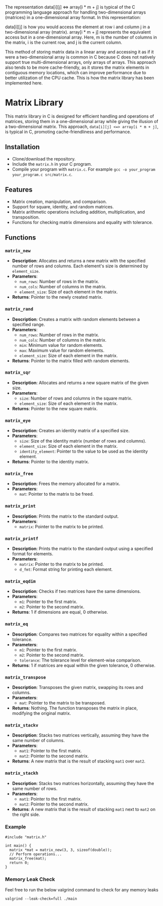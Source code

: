 

The representation data[i][j] <=> array[i * m + j] is typical of the C programming language approach for handling two-dimensional arrays (matrices) in a one-dimensional array format. In this representation:

data[i][j] is how you would access the element at row i and column j in a two-dimensional array (matrix).
array[i * m + j] represents the equivalent access but in a one-dimensional array. Here, m is the number of columns in the matrix, i is the current row, and j is the current column.

This method of storing matrix data in a linear array and accessing it as if it were a two-dimensional array is common in C because C does not natively support true multi-dimensional arrays, only arrays of arrays. This approach also tends to be more cache-friendly, as it stores the matrix elements in contiguous memory locations, which can improve performance due to better utilization of the CPU cache. This is how the matrix library has been implemented here.

# Matrix Library

This matrix library in C is designed for efficient handling and operations of matrices, storing them in a one-dimensional array while giving the illusion of a two-dimensional matrix. This approach, `data[i][j] <=> array[i * m + j]`, is typical in C, promoting cache-friendliness and performance. 


## Installation

- Clone/download the repository.
- Include the `matrix.h` in your C program.
- Compile your program with `matrix.c`.  For example `gcc -o your_program your_program.c src/matrix.c`.

## Features
- Matrix creation, manipulation, and comparison.
- Support for square, identity, and random matrices.
- Matrix arithmetic operations including addition, multiplication, and transposition.
- Functions for checking matrix dimensions and equality with tolerance.

## Functions

### `matrix_new`
- **Description**: Allocates and returns a new matrix with the specified number of rows and columns. Each element's size is determined by `element_size`.
- **Parameters**:
  - `num_rows`: Number of rows in the matrix.
  - `num_cols`: Number of columns in the matrix.
  - `element_size`: Size of each element in the matrix.
- **Returns**: Pointer to the newly created matrix.

### `matrix_rand`
- **Description**: Creates a matrix with random elements between a specified range.
- **Parameters**:
  - `num_rows`: Number of rows in the matrix.
  - `num_cols`: Number of columns in the matrix.
  - `min`: Minimum value for random elements.
  - `max`: Maximum value for random elements.
  - `element_size`: Size of each element in the matrix.
- **Returns**: Pointer to the matrix filled with random elements.

### `matrix_sqr`
- **Description**: Allocates and returns a new square matrix of the given size.
- **Parameters**:
  - `size`: Number of rows and columns in the square matrix.
  - `element_size`: Size of each element in the matrix.
- **Returns**: Pointer to the new square matrix.

### `matrix_eye`
- **Description**: Creates an identity matrix of a specified size.
- **Parameters**:
  - `size`: Size of the identity matrix (number of rows and columns).
  - `element_size`: Size of each element in the matrix.
  - `identity_element`: Pointer to the value to be used as the identity element.
- **Returns**: Pointer to the identity matrix.

### `matrix_free`
- **Description**: Frees the memory allocated for a matrix.
- **Parameters**:
  - `mat`: Pointer to the matrix to be freed.

### `matrix_print`
- **Description**: Prints the matrix to the standard output.
- **Parameters**:
  - `matrix`: Pointer to the matrix to be printed.

### `matrix_printf`
- **Description**: Prints the matrix to the standard output using a specified format for elements.
- **Parameters**:
  - `matrix`: Pointer to the matrix to be printed.
  - `d_fmt`: Format string for printing each element.

### `matrix_eqdim`
- **Description**: Checks if two matrices have the same dimensions.
- **Parameters**:
  - `m1`: Pointer to the first matrix.
  - `m2`: Pointer to the second matrix.
- **Returns**: 1 if dimensions are equal, 0 otherwise.

### `matrix_eq`
- **Description**: Compares two matrices for equality within a specified tolerance.
- **Parameters**:
  - `m1`: Pointer to the first matrix.
  - `m2`: Pointer to the second matrix.
  - `tolerance`: The tolerance level for element-wise comparison.
- **Returns**: 1 if matrices are equal within the given tolerance, 0 otherwise.

### `matrix_transpose`
- **Description**: Transposes the given matrix, swapping its rows and columns.
- **Parameters**:
  - `mat`: Pointer to the matrix to be transposed.
- **Returns**: Nothing.  The function transposes the matrix in place, modifying the original matrix.


### `matrix_stackv`
- **Description**: Stacks two matrices vertically, assuming they have the same number of columns.
- **Parameters**:
  - `mat1`: Pointer to the first matrix.
  - `mat2`: Pointer to the second matrix.
- **Returns**: A new matrix that is the result of stacking `mat1` over `mat2`.


### `matrix_stackh`
- **Description**: Stacks two matrices horizontally, assuming they have the same number of rows.
- **Parameters**:
  - `mat1`: Pointer to the first matrix.
  - `mat2`: Pointer to the second matrix.
- **Returns**: A new matrix that is the result of stacking `mat1` next to `mat2` on the right side.

### Example

```
#include "matrix.h"

int main() {
  matrix *mat = matrix_new(3, 3, sizeof(double));
  // Perform operations...
  matrix_free(mat);
  return 0;
}

```
### Memory Leak Check

Feel free to run the below valgrind command to check for any memory leaks

```
valgrind --leak-check=full ./main

```
